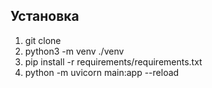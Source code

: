 ## Установка
1. git clone
2. python3 -m venv ./venv
3. pip install -r requirements/requirements.txt
4. python -m uvicorn main:app --reload